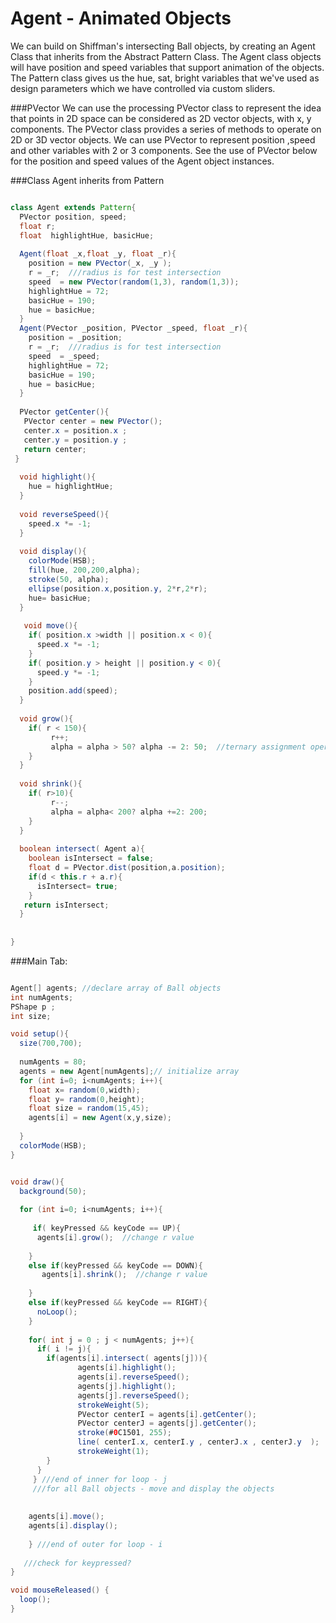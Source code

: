 # Agent - Animated Objects

We can build on Shiffman's intersecting Ball objects, by creating an Agent Class that inherits from the Abstract Pattern Class. The Agent class objects will have position and speed variables that support animation of the objects. The Pattern class gives us the hue, sat, bright variables that we've used as design parameters which we have controlled via custom sliders.

###PVector
We can use the processing PVector class to represent the idea that points in 2D space can be considered as 2D vector objects, with x, y components.  The PVector class provides a series of methods to operate on 2D or 3D vector objects.  We can use PVector to represent position ,speed and other variables with 2 or 3 components.  See the use of PVector below for the position and speed values of the Agent object instances.


###Class Agent inherits from Pattern
```java

class Agent extends Pattern{
  PVector position, speed;
  float r;
  float  highlightHue, basicHue;
  
  Agent(float _x,float _y, float _r){
    position = new PVector(_x, _y );
    r = _r;  ///radius is for test intersection
    speed  = new PVector(random(1,3), random(1,3));
    highlightHue = 72;
    basicHue = 190;
    hue = basicHue;
  }
  Agent(PVector _position, PVector _speed, float _r){
    position = _position;
    r = _r;  ///radius is for test intersection
    speed  = _speed;
    highlightHue = 72;
    basicHue = 190;
    hue = basicHue;
  }
  
  PVector getCenter(){
   PVector center = new PVector();
   center.x = position.x ;
   center.y = position.y ;
   return center;
 }
  
  void highlight(){
    hue = highlightHue;
  }
  
  void reverseSpeed(){
    speed.x *= -1;
  }
  
  void display(){
    colorMode(HSB);
    fill(hue, 200,200,alpha);
    stroke(50, alpha);
    ellipse(position.x,position.y, 2*r,2*r); 
    hue= basicHue;
  }
  
   void move(){
    if( position.x >width || position.x < 0){
      speed.x *= -1;
    }
    if( position.y > height || position.y < 0){
      speed.y *= -1;
    }
    position.add(speed);
  }
  
  void grow(){
    if( r < 150){
         r++;
         alpha = alpha > 50? alpha -= 2: 50;  //ternary assignment operator
    }
  }
  
  void shrink(){
    if( r>10){
         r--;
         alpha = alpha< 200? alpha +=2: 200;
    }
  }
  
  boolean intersect( Agent a){
    boolean isIntersect = false;
    float d = PVector.dist(position,a.position);
    if(d < this.r + a.r){
      isIntersect= true;
    }
   return isIntersect;
  }
  
  
}


```


###Main Tab: 


```java

Agent[] agents; //declare array of Ball objects
int numAgents;
PShape p ;
int size;

void setup(){
  size(700,700);
  
  numAgents = 80;
  agents = new Agent[numAgents];// initialize array
  for (int i=0; i<numAgents; i++){
    float x= random(0,width);
    float y= random(0,height);
    float size = random(15,45);
    agents[i] = new Agent(x,y,size);
    
  }
  colorMode(HSB);
}


void draw(){
  background(50);
  
  for (int i=0; i<numAgents; i++){
    
     if( keyPressed && keyCode == UP){
      agents[i].grow();  //change r value
     
    }
    else if(keyPressed && keyCode == DOWN){
       agents[i].shrink();  //change r value
       
    }
    else if(keyPressed && keyCode == RIGHT){
      noLoop();
    }
    
    for( int j = 0 ; j < numAgents; j++){
      if( i != j){
        if(agents[i].intersect( agents[j])){
               agents[i].highlight();
               agents[i].reverseSpeed();
               agents[j].highlight();
               agents[j].reverseSpeed();
               strokeWeight(5);
               PVector centerI = agents[i].getCenter();
               PVector centerJ = agents[j].getCenter();
               stroke(#0C1501, 255);
               line( centerI.x, centerI.y , centerJ.x , centerJ.y  );
               strokeWeight(1);
        }
      }
     } ///end of inner for loop - j
     ///for all Ball objects - move and display the objects
    
   
    agents[i].move();
    agents[i].display();
    
    } ///end of outer for loop - i
  
   ///check for keypressed? 
}

void mouseReleased() {
  loop();
}

```

